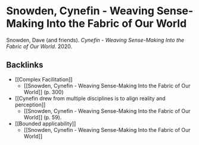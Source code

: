 # Snowden, Cynefin - Weaving Sense-Making Into the Fabric of Our World
Snowden, Dave (and friends). *Cynefin - Weaving Sense-Making Into the Fabric of Our World*. 2020.

## Backlinks
* [[Complex Facilitation]]
	* [[Snowden, Cynefin - Weaving Sense-Making Into the Fabric of Our World]] (p. 300)
* [[Cynefin drew from multiple disciplines is to align reality and perception]]
	* [[Snowden, Cynefin - Weaving Sense-Making Into the Fabric of Our World]] (p. 59).
* [[Bounded applicability]]
	* [[Snowden, Cynefin - Weaving Sense-Making Into the Fabric of Our World]]

<!-- #evergreen -->

<!-- {BearID:DC3102B3-45C9-4DB9-BD63-C636111BD731} -->
